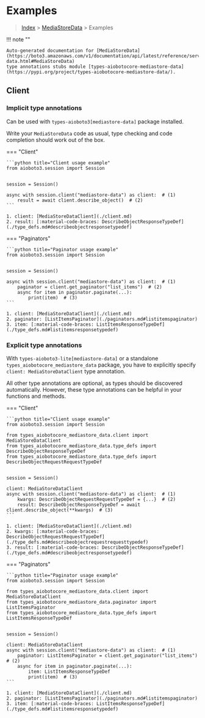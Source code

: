 # Examples

> [Index](../README.md) > [MediaStoreData](./README.md) > Examples

!!! note ""

    Auto-generated documentation for [MediaStoreData](https://boto3.amazonaws.com/v1/documentation/api/latest/reference/services/mediastore-data.html#MediaStoreData)
    type annotations stubs module [types-aiobotocore-mediastore-data](https://pypi.org/project/types-aiobotocore-mediastore-data/).

## Client

### Implicit type annotations

Can be used with `types-aioboto3[mediastore-data]` package installed.

Write your `MediaStoreData` code as usual,
type checking and code completion should work out of the box.



=== "Client"

    ```python title="Client usage example"
    from aioboto3.session import Session


    session = Session()

    async with session.client("mediastore-data") as client:  # (1)
        result = await client.describe_object()  # (2)
    ```

    1. client: [MediaStoreDataClient](./client.md)
    2. result: [:material-code-braces: DescribeObjectResponseTypeDef](./type_defs.md#describeobjectresponsetypedef) 



=== "Paginators"

    ```python title="Paginator usage example"
    from aioboto3.session import Session


    session = Session()

    async with session.client("mediastore-data") as client:  # (1)
        paginator = client.get_paginator("list_items")  # (2)
        async for item in paginator.paginate(...):
            print(item)  # (3)
    ```

    1. client: [MediaStoreDataClient](./client.md)
    2. paginator: [ListItemsPaginator](./paginators.md#listitemspaginator)
    3. item: [:material-code-braces: ListItemsResponseTypeDef](./type_defs.md#listitemsresponsetypedef) 




### Explicit type annotations

With `types-aioboto3-lite[mediastore-data]`
or a standalone `types_aiobotocore_mediastore_data` package, you have to explicitly specify
`client: MediaStoreDataClient` type annotation.

All other type annotations are optional, as types should be discovered automatically.
However, these type annotations can be helpful in your functions and methods.


=== "Client"

    ```python title="Client usage example"
    from aioboto3.session import Session

    from types_aiobotocore_mediastore_data.client import MediaStoreDataClient
    from types_aiobotocore_mediastore_data.type_defs import DescribeObjectResponseTypeDef
    from types_aiobotocore_mediastore_data.type_defs import DescribeObjectRequestRequestTypeDef


    session = Session()

    client: MediaStoreDataClient
    async with session.client("mediastore-data") as client:  # (1)
        kwargs: DescribeObjectRequestRequestTypeDef = {...}  # (2)
        result: DescribeObjectResponseTypeDef = await client.describe_object(**kwargs)  # (3)
    ```

    1. client: [MediaStoreDataClient](./client.md)
    2. kwargs: [:material-code-braces: DescribeObjectRequestRequestTypeDef](./type_defs.md#describeobjectrequestrequesttypedef) 
    3. result: [:material-code-braces: DescribeObjectResponseTypeDef](./type_defs.md#describeobjectresponsetypedef) 



=== "Paginators"

    ```python title="Paginator usage example"
    from aioboto3.session import Session

    from types_aiobotocore_mediastore_data.client import MediaStoreDataClient
    from types_aiobotocore_mediastore_data.paginator import ListItemsPaginator
    from types_aiobotocore_mediastore_data.type_defs import ListItemsResponseTypeDef


    session = Session()

    client: MediaStoreDataClient
    async with session.client("mediastore-data") as client:  # (1)
        paginator: ListItemsPaginator = client.get_paginator("list_items")  # (2)
        async for item in paginator.paginate(...):
            item: ListItemsResponseTypeDef
            print(item)  # (3)
    ```

    1. client: [MediaStoreDataClient](./client.md)
    2. paginator: [ListItemsPaginator](./paginators.md#listitemspaginator)
    3. item: [:material-code-braces: ListItemsResponseTypeDef](./type_defs.md#listitemsresponsetypedef) 




